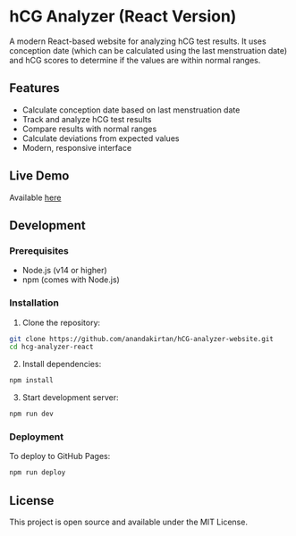# hCG Analyzer (React Version)

A modern React-based website for analyzing hCG test results. It uses conception date (which can be calculated using the last menstruation date) and hCG scores to determine if the values are within normal ranges.

## Features
- Calculate conception date based on last menstruation date
- Track and analyze hCG test results
- Compare results with normal ranges
- Calculate deviations from expected values
- Modern, responsive interface

## Live Demo
Available [here](https://anandakirtan.github.io/hCG-analyzer-website)

## Development

### Prerequisites
- Node.js (v14 or higher)
- npm (comes with Node.js)

### Installation
1. Clone the repository:
```bash
git clone https://github.com/anandakirtan/hCG-analyzer-website.git
cd hcg-analyzer-react
```

2. Install dependencies:
```bash
npm install
```

3. Start development server:
```bash
npm run dev
```

### Deployment
To deploy to GitHub Pages:
```bash
npm run deploy
```

## License
This project is open source and available under the MIT License.
